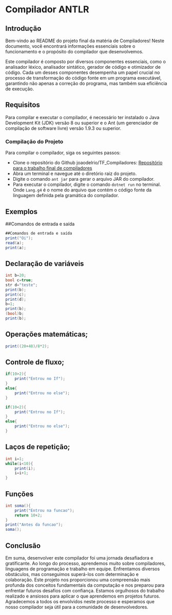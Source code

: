 # Compilador ANTLR

## Introdução

Bem-vindo ao README do projeto final da matéria de Compiladores! Neste documento, você encontrará informações essenciais sobre o funcionamento e o propósito do compilador que desenvolvemos.

Este compilador é composto por diversos componentes essenciais, como o analisador léxico, analisador sintático, gerador de código e otimizador de código. Cada um desses componentes desempenha um papel crucial no processo de transformação do código fonte em um programa executável, garantindo não apenas a correção do programa, mas também sua eficiência de execução.

## Requisitos

Para compilar e executar o compilador, é necessário ter instalado o Java Development Kit (JDK) versão 8 ou superior e o Ant (um gerenciador de compilação de software livre) versão 1.9.3 ou superior.

### Compilação do Projeto

Para compilar o compilador, siga os seguintes passos:
- Clone o repositório do Github joaodelrio/TF_Compiladores: [Repositório para o trabalho final de compiladores](https://github.com/joaodelrio/TF_Compiladores)
- Abra um terminal e navegue até o diretório raiz do projeto.
- Digite o comando `ant jar` para gerar o arquivo JAR do compilador.
- Para executar o compilador, digite o comando `dotnet run` no terminal. Onde `Lang.g4` é o nome do arquivo que contém o código fonte da linguagem definida pela gramática do compilador.

## Exemplos

##Comandos de entrada e saída
```csharp
##Comandos de entrada e saída
print("Oi");
read(a);
print(a);
```
## Declaração de variáveis
```csharp
int b=20;
bool c=true;
str d="teste";
print(b);
print(c);
print(d);
b=1;
print(b);
(bool)b;
print(b);
```
## Operações matemáticas;
```csharp
print((20+48)/8*2);
```
## Controle de fluxo;
```csharp
if(10>2){
    print("Entrou no If");
}
else{
    print("Entrou no else");
}

if(10<2){
    print("Entrou no If");
}
else{
    print("Entrou no else");
}
```
## Laços de repetição;
```csharp
int i=1;
while(i<10){
    print(i);
    i=i+1;
}
```
## Funções
```csharp
int soma(){
    print("Entrou na funcao");
    return 10+2;
}
print("Antes da funcao");
soma();
```
## Conclusão
Em suma, desenvolver este compilador foi uma jornada desafiadora e gratificante. Ao longo do processo, aprendemos muito sobre compiladores, linguagens de programação e trabalho em equipe. Enfrentamos diversos obstáculos, mas conseguimos superá-los com determinação e colaboração. Este projeto nos proporcionou uma compreensão mais profunda dos conceitos fundamentais da computação
e nos preparou para enfrentar futuros desafios com confiança. Estamos orgulhosos do trabalho realizado e ansiosos para aplicar o que aprendemos em projetos futuros. Agradecemos a todos os envolvidos neste processo e esperamos que nosso compilador seja útil para a comunidade de desenvolvedores.
